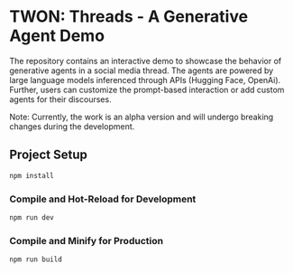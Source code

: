 # TWON: Threads - A Generative Agent Demo

The repository contains an interactive demo to showcase the behavior of generative agents in a social media thread. The agents are powered by large language models inferenced through APIs (Hugging Face, OpenAi). Further, users can customize the prompt-based interaction or add custom agents for their discourses.

Note: Currently, the work is an alpha version and will undergo breaking changes during the development.

## Project Setup

```sh
npm install
```

### Compile and Hot-Reload for Development

```sh
npm run dev
```

### Compile and Minify for Production

```sh
npm run build
```
